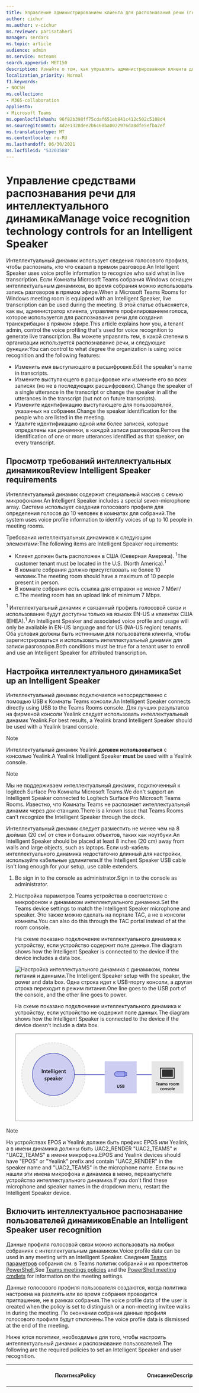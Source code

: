 ```yaml
---
title: Управление администрированием клиента для распознавания речи (голосового профиля) в Комнаты Teams
author: cichur
ms.author: v-cichur
ms.reviewer: parisataheri
manager: serdars
ms.topic: article
audience: admin
ms.service: msteams
search.appverid: MET150
description: Узнайте о том, как управлять администрированием клиента для распознавания речи (голосового профиля) в Teams собраниях.
localization_priority: Normal
f1.keywords:
- NOCSH
ms.collection:
- M365-collaboration
appliesto:
- Microsoft Teams
ms.openlocfilehash: 96f82b398ff75cdaf651eb841c412c502c5108d4
ms.sourcegitcommit: 4d2e1328dee2b6c60ba0022976da8dfe5efba2ef
ms.translationtype: MT
ms.contentlocale: ru-RU
ms.lasthandoff: 06/30/2021
ms.locfileid: "53203588"
---
```

# <a name="manage-voice-recognition-technology-controls-for-an-intelligent-speaker"></a><span data-ttu-id="0fecd-103">Управление средствами распознавания речи для интеллектуального динамика</span><span class="sxs-lookup"><span data-stu-id="0fecd-103">Manage voice recognition technology controls for an Intelligent Speaker</span></span>

<span data-ttu-id="0fecd-104">Интеллектуальный динамик использует сведения голосового профиля, чтобы распознать, кто что сказал в прямом разговоре.</span><span class="sxs-lookup"><span data-stu-id="0fecd-104">An Intelligent Speaker uses voice profile information to recognize who said what in live transcription.</span></span> <span data-ttu-id="0fecd-105">Если Комнаты Microsoft Teams собрания Windows оснащен интеллектуальным динамиком, во время собрания можно использовать запись разговоров в прямом эфире.</span><span class="sxs-lookup"><span data-stu-id="0fecd-105">When a Microsoft Teams Rooms for Windows meeting room is equipped with an Intelligent Speaker, live transcription can be used during the meeting.</span></span> <span data-ttu-id="0fecd-106">В этой статье объясняется, как вы, администратор клиента, управляете профилированием голоса, которое используется для распознавания речи для создания транскрибации в прямом эфире.</span><span class="sxs-lookup"><span data-stu-id="0fecd-106">This article explains how you, a tenant admin, control the voice profiling that's used for voice recognition to generate live transcription.</span></span> <span data-ttu-id="0fecd-107">Вы можете управлять тем, в какой степени в организации используется распознавание речи, и следующие функции:</span><span class="sxs-lookup"><span data-stu-id="0fecd-107">You can control to what degree the organization is using voice recognition and the following features:</span></span>

- <span data-ttu-id="0fecd-108">Изменить имя выступающего в расшифровке.</span><span class="sxs-lookup"><span data-stu-id="0fecd-108">Edit the speaker's name in transcripts.</span></span>
- <span data-ttu-id="0fecd-109">Измените выступающего в расшифровке или измените его во всех записях (но не в последующих расшифровких).</span><span class="sxs-lookup"><span data-stu-id="0fecd-109">Change the speaker of a single utterance in the transcript or change the speaker in all the utterances in the transcript (but not on future transcripts).</span></span>
- <span data-ttu-id="0fecd-110">Измените идентификацию выступающего для пользователей, указанных на собрании.</span><span class="sxs-lookup"><span data-stu-id="0fecd-110">Change the speaker identification for the people who are listed in the meeting.</span></span>
- <span data-ttu-id="0fecd-111">Удалите идентификацию одной или более записей, которые определены как динамики, в каждой записи разговоров.</span><span class="sxs-lookup"><span data-stu-id="0fecd-111">Remove the identification of one or more utterances identified as that speaker, on every transcript.</span></span>

## <a name="review-intelligent-speaker-requirements"></a><span data-ttu-id="0fecd-112">Просмотр требований интеллектуальных динамиков</span><span class="sxs-lookup"><span data-stu-id="0fecd-112">Review Intelligent Speaker requirements</span></span>

<span data-ttu-id="0fecd-113">Интеллектуальный динамик содержит специальный массив с семью микрофонами.</span><span class="sxs-lookup"><span data-stu-id="0fecd-113">An Intelligent Speaker includes a special seven-microphone array.</span></span> <span data-ttu-id="0fecd-114">Система использует сведения голосового профиля для определения голосов до 10 человек в комнатах для собраний.</span><span class="sxs-lookup"><span data-stu-id="0fecd-114">The system uses voice profile information to identify voices of up to 10 people in meeting rooms.</span></span>

<span data-ttu-id="0fecd-115">Требования интеллектуальных динамиков к следующим элементами:</span><span class="sxs-lookup"><span data-stu-id="0fecd-115">The following items are Intelligent Speaker requirements:</span></span>

- <span data-ttu-id="0fecd-116">Клиент должен быть расположен в США (Северная Америка). <sup>1</sup></span><span class="sxs-lookup"><span data-stu-id="0fecd-116">The customer tenant must be located in the U.S. (North America).<sup>1</sup></span></span>
- <span data-ttu-id="0fecd-117">В комнате собрания должно присутствовать не более 10 человек.</span><span class="sxs-lookup"><span data-stu-id="0fecd-117">The meeting room should have a maximum of 10 people present in person.</span></span>
- <span data-ttu-id="0fecd-118">В комнате собрания есть ссылка для отправки не менее 7 Мбит/с.</span><span class="sxs-lookup"><span data-stu-id="0fecd-118">The meeting room has an upload link of minimum 7 Mbps.</span></span>

 <span data-ttu-id="0fecd-119"><sup>1</sup> Интеллектуальный динамик и связанный профиль голосовой связи и использование будут доступны только на языках EN-US и клиентах США (ЕНЕА).</span><span class="sxs-lookup"><span data-stu-id="0fecd-119"><sup>1</sup> An Intelligent Speaker and associated voice profile and usage will only be available in EN-US language and for US (NA-US region) tenants.</span></span> <span data-ttu-id="0fecd-120">Оба условия должны быть истинными для пользователя клиента, чтобы зарегистрироваться и использовать интеллектуальный динамик для записи разговоров.</span><span class="sxs-lookup"><span data-stu-id="0fecd-120">Both conditions must be true for a tenant user to enroll and use an Intelligent Speaker for attributed transcription.</span></span>

## <a name="set-up-an-intelligent-speaker"></a><span data-ttu-id="0fecd-121">Настройка интеллектуального динамика</span><span class="sxs-lookup"><span data-stu-id="0fecd-121">Set up an Intelligent Speaker</span></span>

<span data-ttu-id="0fecd-122">Интеллектуальный динамик подключается непосредственно с помощью USB к Комнаты Teams консоли.</span><span class="sxs-lookup"><span data-stu-id="0fecd-122">An Intelligent Speaker connects directly using USB to the Teams Rooms console.</span></span> <span data-ttu-id="0fecd-123">Для лучших результатов на фирменой консоли Yealink следует использовать интеллектуальный динамик Yealink.</span><span class="sxs-lookup"><span data-stu-id="0fecd-123">For best results, a Yealink brand Intelligent Speaker should be used with a Yealink brand console.</span></span>

> [!NOTE]
> <span data-ttu-id="0fecd-124">Интеллектуальный динамик Yealink **должен использоваться** с консолью Yealink.</span><span class="sxs-lookup"><span data-stu-id="0fecd-124">A Yealink Intelligent Speaker **must** be used with a Yealink console.</span></span>

> [!NOTE]
> <span data-ttu-id="0fecd-125">Мы не поддерживаем интеллектуальный динамик, подключенный к logitech Surface Pro Комнаты Microsoft Teams.</span><span class="sxs-lookup"><span data-stu-id="0fecd-125">We don't support an Intelligent Speaker connected to Logitech Surface Pro Microsoft Teams Rooms.</span></span> <span data-ttu-id="0fecd-126">Известно, что Комнаты Teams не распознает интеллектуальный динамик через док-станцию.</span><span class="sxs-lookup"><span data-stu-id="0fecd-126">There is a known issue that Teams Rooms can't recognize the Intelligent Speaker through the dock.</span></span>

<span data-ttu-id="0fecd-127">Интеллектуальный динамик следует разместить не менее чем на 8 дюймах (20 см) от стен и больших объектов, таких как ноутбуки.</span><span class="sxs-lookup"><span data-stu-id="0fecd-127">An Intelligent Speaker should be placed at least 8 inches (20 cm) away from walls and large objects, such as laptops.</span></span> <span data-ttu-id="0fecd-128">Если usb-кабель интеллектуального динамика недостаточно длинный для настройки, используйте кабельные удлинители.</span><span class="sxs-lookup"><span data-stu-id="0fecd-128">If the Intelligent Speaker USB cable isn't long enough for your setup, use cable extenders.</span></span>

1. <span data-ttu-id="0fecd-129">Во sign in to the console as administrator.</span><span class="sxs-lookup"><span data-stu-id="0fecd-129">Sign in to the console as administrator.</span></span>
2. <span data-ttu-id="0fecd-130">Настройка параметров Teams устройства в соответствие с микрофоном и динамиком интеллектуального динамика.</span><span class="sxs-lookup"><span data-stu-id="0fecd-130">Set the Teams device settings to match the Intelligent Speaker microphone and speaker.</span></span>
   <span data-ttu-id="0fecd-131">Это также можно сделать на портале TAC, а не в консоли комнаты.</span><span class="sxs-lookup"><span data-stu-id="0fecd-131">You can also do this through the TAC portal instead of at the room console.</span></span>

   <span data-ttu-id="0fecd-132">На схеме показано подключение интеллектуального динамика к устройству, если устройство содержит поле данных.</span><span class="sxs-lookup"><span data-stu-id="0fecd-132">The diagram shows how the Intelligent Speaker is connected to the device if the device includes a data box.</span></span>

   ![<span data-ttu-id="0fecd-133">Настройка интеллектуального динамика с динамиком, полем питания и данными.</span><span class="sxs-lookup"><span data-stu-id="0fecd-133">The Intelligent Speaker setup with the speaker, the power and data box.</span></span> <span data-ttu-id="0fecd-134">Одна строка идет к USB-порту консоли, а другая строка переходит в режим питания.</span><span class="sxs-lookup"><span data-stu-id="0fecd-134">One line goes to the USB port of the console, and the other line goes to power.</span></span> ](../media/intelligent-speakers1.png)

   <span data-ttu-id="0fecd-135">На схеме показано подключение интеллектуального динамика к устройству, если устройство не содержит поле данных.</span><span class="sxs-lookup"><span data-stu-id="0fecd-135">The diagram shows how the Intelligent Speaker is connected to the device if the device doesn't include a data box.</span></span>

   ![<span data-ttu-id="0fecd-136">Настройка интеллектуального динамика с динамиком, подключаясь непосредственно к консоли.</span><span class="sxs-lookup"><span data-stu-id="0fecd-136">The Intelligent Speaker setup with the speaker connecting directly to the console.</span></span> ](../media/intelligent-speakers2.png)

> [!Note]
> <span data-ttu-id="0fecd-137">На устройствах EPOS и Yealink должен быть префикс EPOS или Yealink, а в имени динамика должны быть UAC2_RENDER "UAC2_TEAMS" и "UAC2_TEAMS" в имени микрофона.</span><span class="sxs-lookup"><span data-stu-id="0fecd-137">EPOS and Yealink devices should have "EPOS" or "Yealink" prefix and contain "UAC2_RENDER" in the speaker name and "UAC2_TEAMS" in the microphone name.</span></span> <span data-ttu-id="0fecd-138">Если вы не нашли эти имена микрофона и динамика в меню, перезапустите устройство интеллектуального динамика.</span><span class="sxs-lookup"><span data-stu-id="0fecd-138">If you don't find these microphone and speaker names in the dropdown menu, restart the Intelligent Speaker device.</span></span>

## <a name="enable-an-intelligent-speaker-user-recognition"></a><span data-ttu-id="0fecd-139">Включить интеллектуальное распознавание пользователей динамиков</span><span class="sxs-lookup"><span data-stu-id="0fecd-139">Enable an Intelligent Speaker user recognition</span></span>

<span data-ttu-id="0fecd-140">Данные профиля голосовой связи можно использовать на любых собраниях с интеллектуальным динамиком.</span><span class="sxs-lookup"><span data-stu-id="0fecd-140">Voice profile data can be used in any meeting with an Intelligent Speaker.</span></span> <span data-ttu-id="0fecd-141">Сведения [Teams параметров](../meeting-policies-in-teams.md#allow-transcription) собрания см. в Teams политик собраний и их проектлетов [PowerShell.](/powershell/module/skype/set-csteamsmeetingpolicy?view=skype-ps)</span><span class="sxs-lookup"><span data-stu-id="0fecd-141">See [Teams meetings policies](../meeting-policies-in-teams.md#allow-transcription) and the [PowerShell meeting cmdlets](/powershell/module/skype/set-csteamsmeetingpolicy?view=skype-ps) for information on the meeting settings.</span></span>

<span data-ttu-id="0fecd-142">Данные голосового профиля пользователя создаются, когда политика настроена на разлиять или во время собрания проводится приглашение, не в рамках собрания.</span><span class="sxs-lookup"><span data-stu-id="0fecd-142">The voice profile data of the user is created when the policy is set to distinguish or a non-meeting invitee walks in during the meeting.</span></span> <span data-ttu-id="0fecd-143">По окончании собрания данные профиля голосового профиля будут отклонены.</span><span class="sxs-lookup"><span data-stu-id="0fecd-143">The voice profile data is dismissed at the end of the meeting.</span></span>

<span data-ttu-id="0fecd-144">Ниже ются политики, необходимые для того, чтобы настроить интеллектуальный динамик и распознавание пользователей.</span><span class="sxs-lookup"><span data-stu-id="0fecd-144">The following are the required policies to set an Intelligent Speaker and user recognition.</span></span>

|<span data-ttu-id="0fecd-145">Политика</span><span class="sxs-lookup"><span data-stu-id="0fecd-145">Policy</span></span>|<span data-ttu-id="0fecd-146">Описание</span><span class="sxs-lookup"><span data-stu-id="0fecd-146">Description</span></span>|<span data-ttu-id="0fecd-147">Значения и поведение</span><span class="sxs-lookup"><span data-stu-id="0fecd-147">Values and Behavior</span></span>|
|-|-|-|
|<span data-ttu-id="0fecd-148">enrollUserOverride</span><span class="sxs-lookup"><span data-stu-id="0fecd-148">enrollUserOverride</span></span>|<span data-ttu-id="0fecd-149">Используется для настройки записи голосового профиля или регистрации в Teams параметров клиента.</span><span class="sxs-lookup"><span data-stu-id="0fecd-149">Use to set voice profile capture, or enrollment, in Teams settings for a tenant.</span></span> |<span data-ttu-id="0fecd-150">**Отключено**</span><span class="sxs-lookup"><span data-stu-id="0fecd-150">**Disabled**</span></span><br><ul><li> <span data-ttu-id="0fecd-151">Пользователи, которые никогда не зарегистрировались, не могут просматривать, зарегистрировать или повторно зарегистрировать их.</span><span class="sxs-lookup"><span data-stu-id="0fecd-151">Users who have never enrolled can't view, enroll, or re-enroll.</span></span><li><span data-ttu-id="0fecd-152">Точка входа в поток регистрации будет скрыта.</span><span class="sxs-lookup"><span data-stu-id="0fecd-152">The entry point to the enrollment flow will be hidden.</span></span><li><span data-ttu-id="0fecd-153">Если пользователь выберет ссылку на страницу регистрации, они увидят сообщение о том, что эта функция не включена для их организации.</span><span class="sxs-lookup"><span data-stu-id="0fecd-153">If users select a link to the enrollment page, they'll see a message that states this feature isn't enabled for their organization.</span></span>  <li><span data-ttu-id="0fecd-154">Пользователи, которые зарегистрировались, могут просматривать и удалять свой профиль голосовой связи в Teams параметрах.</span><span class="sxs-lookup"><span data-stu-id="0fecd-154">Users who have enrolled can view and remove their voice profile in the Teams settings.</span></span> <span data-ttu-id="0fecd-155">После удаления голосового профиля они не смогут просматривать, просматривать и завершая регистрацию, а также получать к ним доступ.</span><span class="sxs-lookup"><span data-stu-id="0fecd-155">Once they remove their voice profile, they won't be able to view, access, or complete the enrollment flow.</span></span></li></ul><br><span data-ttu-id="0fecd-156">**Включено**</span><span class="sxs-lookup"><span data-stu-id="0fecd-156">**Enabled**</span></span><br><ul><li> <span data-ttu-id="0fecd-157">Пользователи могут просматривать и заполнять регистрацию, а также получать к ним доступ.</span><span class="sxs-lookup"><span data-stu-id="0fecd-157">Users can view, access, and complete the enrollment flow.</span></span><li><span data-ttu-id="0fecd-158">Точка входа будет показываться на Teams параметры на **вкладке Распознавание.**</span><span class="sxs-lookup"><span data-stu-id="0fecd-158">The entry point will show on Teams settings page under the **Recognition** tab.</span></span></li></ul>|
|<span data-ttu-id="0fecd-159">roomAttributeUserOverride</span><span class="sxs-lookup"><span data-stu-id="0fecd-159">roomAttributeUserOverride</span></span>|<span data-ttu-id="0fecd-160">Управление идентификацией пользователей на основе голосовых данных в комнатах собраний.</span><span class="sxs-lookup"><span data-stu-id="0fecd-160">Control the voice-based user identification in meeting rooms.</span></span> <span data-ttu-id="0fecd-161">Этот параметр требуется для Комнаты Teams учетных записей.</span><span class="sxs-lookup"><span data-stu-id="0fecd-161">This setting is required for Teams Rooms accounts.</span></span>| <span data-ttu-id="0fecd-162">**Выкл**</span><span class="sxs-lookup"><span data-stu-id="0fecd-162">**Off**</span></span><br><ul><li><span data-ttu-id="0fecd-163">Устройство Комнаты Teams не будет отправлять аудиопоток с экономией пропускной способности из комнаты.</span><span class="sxs-lookup"><span data-stu-id="0fecd-163">The Teams Rooms device won't send audio stream-saving bandwidth from the room.</span></span> <li><span data-ttu-id="0fecd-164">Пользователей комнаты собраний не будут связывать и различать, а их голосовые подписи не будут извлечены или использованы.</span><span class="sxs-lookup"><span data-stu-id="0fecd-164">Meeting room users won't be attributed or distinguished, and their voice signatures won't be retrieved or used at all.</span></span><li><span data-ttu-id="0fecd-165">Пользователи комнаты собраний неизвестны.</span><span class="sxs-lookup"><span data-stu-id="0fecd-165">Meeting room users are unknown.</span></span></li></ul> <br><span data-ttu-id="0fecd-166">**Атрибут**</span><span class="sxs-lookup"><span data-stu-id="0fecd-166">**Attribute**</span></span><br><ul><li><span data-ttu-id="0fecd-167">Пользователи помещений будут связаны с их состоянием регистрации.</span><span class="sxs-lookup"><span data-stu-id="0fecd-167">Rooms users will be attributed based on their enrollment status.</span></span><li><span data-ttu-id="0fecd-168">Зарегистрированные пользователи будут показаны со своим именем в транскрипции.</span><span class="sxs-lookup"><span data-stu-id="0fecd-168">Users who are enrolled are shown with their name in the transcription.</span></span>  <li><span data-ttu-id="0fecd-169">Пользователи, которые не зарегистрированы, будут показываться в качестве динамиков n.</span><span class="sxs-lookup"><span data-stu-id="0fecd-169">Users who aren't enrolled show as Speaker n.</span></span><li><span data-ttu-id="0fecd-170">Устройство Комнаты Teams отправит семь звуковых потоков из комнаты.</span><span class="sxs-lookup"><span data-stu-id="0fecd-170">The Teams Rooms device will send seven audio streams from the room.</span></span></ul> <br><span data-ttu-id="0fecd-171">**Отличить**</span><span class="sxs-lookup"><span data-stu-id="0fecd-171">**Distinguish**</span></span><br> <span data-ttu-id="0fecd-172">*Этот параметр будет доступен позднее.*</span><span class="sxs-lookup"><span data-stu-id="0fecd-172">*This setting will be available at a later date.*</span></span>|
|<span data-ttu-id="0fecd-173">AllowTranscription</span><span class="sxs-lookup"><span data-stu-id="0fecd-173">AllowTranscription</span></span>|<span data-ttu-id="0fecd-174">Требуется для учетных записей пользователей и Teams комнат.</span><span class="sxs-lookup"><span data-stu-id="0fecd-174">Required for user and Teams rooms accounts.</span></span>|<span data-ttu-id="0fecd-175">**"Истина"** и **"Ложь"**</span><span class="sxs-lookup"><span data-stu-id="0fecd-175">**True** and **False**</span></span>|
||||

<span data-ttu-id="0fecd-176">В центре Teams установите политику **"Разрешить запись разговоров".**</span><span class="sxs-lookup"><span data-stu-id="0fecd-176">In the Teams admin center, set the **Allow transcription** policy.</span></span> <span data-ttu-id="0fecd-177">Параметры **отключены** по умолчанию.</span><span class="sxs-lookup"><span data-stu-id="0fecd-177">Settings are **Off** by default.</span></span>

![Центр администрирования с выделенной политикой собраний и выделенной ссылкой "Разрешить транскрибцию"](../media/allow-transcription1.png)

## <a name="frequently-asked-questions-faq"></a><span data-ttu-id="0fecd-179">Вопросы и ответы</span><span class="sxs-lookup"><span data-stu-id="0fecd-179">Frequently asked questions (FAQ)</span></span>

<span data-ttu-id="0fecd-180">**Где хранятся данные профиля голосовой почты?**</span><span class="sxs-lookup"><span data-stu-id="0fecd-180">**Where is the voice profile data stored?**</span></span>

<span data-ttu-id="0fecd-181">Данные профиля голосовой связи хранятся в Office 365 содержимым пользователя.</span><span class="sxs-lookup"><span data-stu-id="0fecd-181">Voice profile data is stored in Office 365 cloud with user content.</span></span>

<span data-ttu-id="0fecd-182">**Что такое временная шкала хранения и политика?**</span><span class="sxs-lookup"><span data-stu-id="0fecd-182">**What is the retention timeline and policy?**</span></span>

<span data-ttu-id="0fecd-183">Общая политика хранения представлена в обзоре [хранения данных.](/compliance/assurance/assurance-data-retention-deletion-and-destruction-overview)</span><span class="sxs-lookup"><span data-stu-id="0fecd-183">General retention policy is stated in the [Data retention overview](/compliance/assurance/assurance-data-retention-deletion-and-destruction-overview).</span></span> <span data-ttu-id="0fecd-184">Кроме того, данные голосового профиля пользователя удаляются через 3 года, если пользователь не приглашен на собрания с интеллектуальным динамиком в течение этого 3-летнего периода.</span><span class="sxs-lookup"><span data-stu-id="0fecd-184">In addition, a user's voice profile data will be deleted after 3 years  if the user isn't invited to any meetings with an Intelligent Speaker within that 3-year period.</span></span> <span data-ttu-id="0fecd-185">Данные не используются на собраниях для существующих сотрудников.</span><span class="sxs-lookup"><span data-stu-id="0fecd-185">Data isn't used in any meetings for existing employees.</span></span> <span data-ttu-id="0fecd-186">Если сотрудник покинул компанию, данные голосового профиля считаются контентом пользователей и обрабатываются как таковые в Office 365 политики хранения данных, описанной в обзоре хранения [данных](/compliance/assurance/assurance-data-retention-deletion-and-destruction-overview).</span><span class="sxs-lookup"><span data-stu-id="0fecd-186">If an employee has left the company, voice profile data is considered user content and is treated as such per Office 365 data retention policy described in the [Data retention overview](/compliance/assurance/assurance-data-retention-deletion-and-destruction-overview).</span></span>

<span data-ttu-id="0fecd-187">**Используются ли данные голосового профиля во службы Майкрософт?**</span><span class="sxs-lookup"><span data-stu-id="0fecd-187">**Is voice profile data used across Microsoft services?**</span></span>

<span data-ttu-id="0fecd-188">Нет, данные голосового профиля используются только для того, чтобы пользователь предоставил согласие.</span><span class="sxs-lookup"><span data-stu-id="0fecd-188">No, voice profile data is only used for the purpose for which the user has provided consent.</span></span> <span data-ttu-id="0fecd-189">Корпорация Майкрософт не будет использовать данные профиля голосовой почты, за исключением Teams сценариев распознавания речи.</span><span class="sxs-lookup"><span data-stu-id="0fecd-189">Microsoft will not use the voice profile data except within Teams voice recognition scenarios.</span></span>

<span data-ttu-id="0fecd-190">Например, корпорация Майкрософт не будет использовать данные в следующих ситуациях:</span><span class="sxs-lookup"><span data-stu-id="0fecd-190">For example, Microsoft won't use the data in the following situations:</span></span>

<span data-ttu-id="0fecd-191">**Используются ли данные моего профиля голосовой почты, когда я присоединяюсь к собранию в другой организации?**</span><span class="sxs-lookup"><span data-stu-id="0fecd-191">**Is my voice profile data used when I join a meeting in another organization?**</span></span>

<span data-ttu-id="0fecd-192">Не только на собраниях, организованных пользователем в вашей организации.</span><span class="sxs-lookup"><span data-stu-id="0fecd-192">No only in meetings organized by a user in your organization.</span></span>

<span data-ttu-id="0fecd-193">**Как экспортировать профиль голосовой почты?**</span><span class="sxs-lookup"><span data-stu-id="0fecd-193">**How can I export my voice profile?**</span></span>

<span data-ttu-id="0fecd-194">Ваш ИТ-администратор может экспортировать звуковые данные в любое время.</span><span class="sxs-lookup"><span data-stu-id="0fecd-194">Your IT admin can export your audio data at any time.</span></span>

## <a name="related-topics"></a><span data-ttu-id="0fecd-195">Статьи по теме</span><span class="sxs-lookup"><span data-stu-id="0fecd-195">Related topics</span></span>

[<span data-ttu-id="0fecd-196">Статья поддержки: Использование интеллектуальных динамиков для определения участников в комнате </span><span class="sxs-lookup"><span data-stu-id="0fecd-196">Support article: Use Intelligent Speakers to Identify in-room participants </span></span>](https://support.microsoft.com/office/use-teams-intelligent-speakers-to-identify-in-room-participants-in-meeting-transcription-a075d6c0-30b3-44b9-b218-556a87fadc00)
